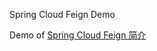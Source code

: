 Spring Cloud Feign Demo

Demo of [Spring Cloud Feign 简介](http://ashman.top/2017/11/09/spring-cloud/feign/spring-cloud-feign-intro/)

